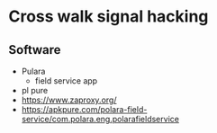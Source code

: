 # Cross walk signal hacking


## Software

- Pulara
    - field service app
- pl pure
- https://www.zaproxy.org/
- https://apkpure.com/polara-field-service/com.polara.eng.polarafieldservice

